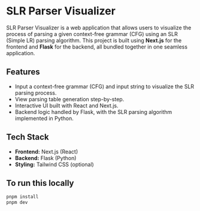 # SLR Parser Visualizer

SLR Parser Visualizer is a web application that allows users to visualize the process of parsing a given context-free grammar (CFG) using an SLR (Simple LR) parsing algorithm. This project is built using **Next.js** for the frontend and **Flask** for the backend, all bundled together in one seamless application.

## Features

- Input a context-free grammar (CFG) and input string to visualize the SLR parsing process.
- View parsing table generation step-by-step.
- Interactive UI built with React and Next.js.
- Backend logic handled by Flask, with the SLR parsing algorithm implemented in Python.

## Tech Stack

- **Frontend:** Next.js (React)
- **Backend:** Flask (Python)
- **Styling:** Tailwind CSS (optional)

## To run this locally

```bash
pnpm install
pnpm dev
```
